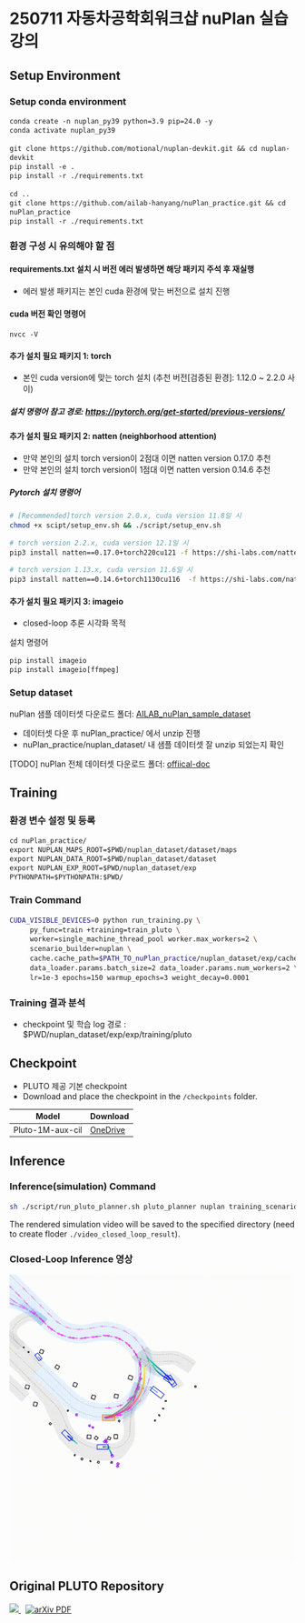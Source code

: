 # 250711 자동차공학회워크샵 nuPlan 실습 강의

## Setup Environment

### Setup conda environment
```
conda create -n nuplan_py39 python=3.9 pip=24.0 -y
conda activate nuplan_py39

git clone https://github.com/motional/nuplan-devkit.git && cd nuplan-devkit
pip install -e .
pip install -r ./requirements.txt

cd ..
git clone https://github.com/ailab-hanyang/nuPlan_practice.git && cd nuPlan_practice
pip install -r ./requirements.txt
```

### 환경 구성 시 유의해야 할 점
#### requirements.txt 설치 시 버전 에러 발생하면 해당 패키지 주석 후 재실행
- 에러 발생 패키지는 본인 cuda 환경에 맞는 버전으로 설치 진행

#### cuda 버전 확인 명령어
```
nvcc -V
```


#### 추가 설치 필요 패키지 1: torch 
- 본인 cuda version에 맞는 torch 설치 (추천 버전[검증된 환경]: 1.12.0 ~ 2.2.0 사이)

##### 설치 명령어 참고 경로: https://pytorch.org/get-started/previous-versions/ 

#### 추가 설치 필요 패키지 2: natten (neighborhood attention)
- 만약 본인의 설치 torch version이 2점대 이면 natten version 0.17.0 추천
- 만약 본인의 설치 torch version이 1점대 이면 natten version 0.14.6 추천

##### Pytorch 설치 명령어 
```sh
# [Recommended]torch version 2.0.x, cuda version 11.8일 시
chmod +x scipt/setup_env.sh && ./script/setup_env.sh
```
```sh
# torch version 2.2.x, cuda version 12.1일 시
pip3 install natten==0.17.0+torch220cu121 -f https://shi-labs.com/natten/wheels 
```
```sh
# torch version 1.13.x, cuda version 11.6일 시
pip3 install natten==0.14.6+torch1130cu116  -f https://shi-labs.com/natten/wheels
```

#### 추가 설치 필요 패키지 3: imageio 
- closed-loop 추론 시각화 목적

설치 명령어
```
pip install imageio
pip install imageio[ffmpeg]
```

### Setup dataset

nuPlan 샘플 데이터셋 다운로드 폴더: [AILAB_nuPlan_sample_dataset](https://drive.google.com/drive/folders/1D8lHmoZef5FZLH8IT-tyoo-NAbh3jHbg?usp=sharing)


- 데이터셋 다운 후 nuPlan_practice/ 에서 unzip 진행
- nuPlan_practice/nuplan_dataset/ 내 샘플 데이터셋 잘 unzip 되었는지 확인

[TODO]
nuPlan 전체 데이터셋 다운로드 폴더: [offiical-doc](https://nuplan-devkit.readthedocs.io/en/latest/dataset_setup.html)

## Training

### 환경 변수 설정 및 등록
```
cd nuPlan_practice/
export NUPLAN_MAPS_ROOT=$PWD/nuplan_dataset/dataset/maps
export NUPLAN_DATA_ROOT=$PWD/nuplan_dataset/dataset
export NUPLAN_EXP_ROOT=$PWD/nuplan_dataset/exp
PYTHONPATH=$PYTHONPATH:$PWD/
```

### Train Command

```bash
CUDA_VISIBLE_DEVICES=0 python run_training.py \
     py_func=train +training=train_pluto \
     worker=single_machine_thread_pool worker.max_workers=2 \
     scenario_builder=nuplan \
     cache.cache_path=$PATH_TO_nuPlan_practice/nuplan_dataset/exp/cache_pluto_sanity_check cache.use_cache_without_dataset=true \
     data_loader.params.batch_size=2 data_loader.params.num_workers=2 \
     lr=1e-3 epochs=150 warmup_epochs=3 weight_decay=0.0001
```

### Training 결과 분석
- checkpoint 및 학습 log 경로 : $PWD/nuplan_dataset/exp/exp/training/pluto 

## Checkpoint
- PLUTO 제공 기본 checkpoint
- Download and place the checkpoint in the `/checkpoints` folder.

| Model            | Download |
| ---------------- | -------- |
| Pluto-1M-aux-cil | [OneDrive](https://hkustconnect-my.sharepoint.com/:u:/g/personal/jchengai_connect_ust_hk/EaFpLwwHFYVKsPVLH2nW5nEBNbPS7gqqu_Rv2V1dzODO-Q?e=LAZQcI)    |


## Inference
### Inference(simulation) Command 
```bash
sh ./script/run_pluto_planner.sh pluto_planner nuplan training_scenarios_sample $(pwd)/checkpoints/pluto_1M_aux_cil.ckpt $(pwd)/video_closed_loop_result
```

The rendered simulation video will be saved to the specified directory (need to create floder `./video_closed_loop_result`).

### Closed-Loop Inference 영상
![alt text](./output.gif)


## Original PLUTO Repository

<p align="left">
<a href="https://jchengai.github.io/pluto">
<img src="https://img.shields.io/badge/Project-Page-blue?style=flat">
</a>
<a href='https://arxiv.org/abs/2404.14327' style='padding-left: 0.5rem;'>
    <img src='https://img.shields.io/badge/arXiv-PDF-red?style=flat&logo=arXiv&logoColor=wihte' alt='arXiv PDF'>
</a>
</p>
